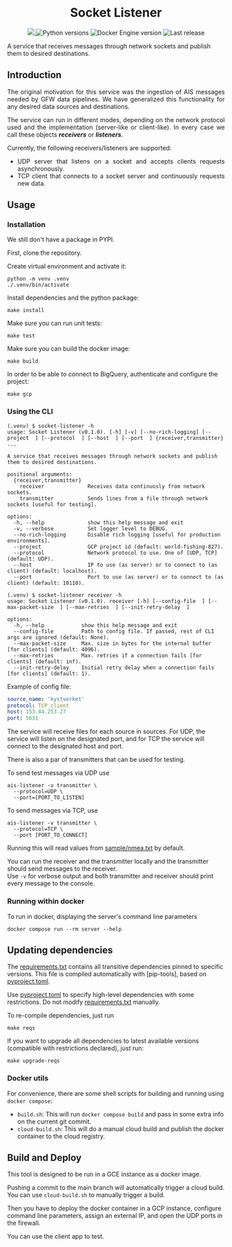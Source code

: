 <h1 align="center" style="border-bottom: none;"> Socket Listener </h1>

<p align="center">
  <a href="https://codecov.io/gh/GlobalFishingWatch/ais-listener" > 
    <img src="https://codecov.io/gh/GlobalFishingWatch/ais-listener/branch/dev/graph/badge.svg?token=VrsRdRuei9"/> 
  </a>
  <a>
    <img alt="Python versions" src="https://img.shields.io/badge/python-3.9%20%7C%203.10%20%7C%203.11%20%7C%203.12-blue">
  </a>
  <a>
    <img alt="Docker Engine version" src="https://img.shields.io/badge/DockerEngine-v27-yellow">
  </a>
  <a>
    <img alt="Last release" src="https://img.shields.io/github/v/release/GlobalFishingWatch/ais-listener">
  </a>
</p>

A service that receives messages through network sockets and publish them to desired destinations.

[requirements.txt]: requirements.txt
[pyproject.toml]: pyproject.toml
[sample/sources.yaml]: sample/sources.yaml
[sample/nmea.txt]: sample/nmea.txt

## Introduction

<div align="justify">

The original motivation for this service
was the ingestion of AIS messages needed by GFW data pipelines.
We have generalized this functionality for any desired data sources and destinations.

The service can run in different modes,
depending on the network protocol used
and the implementation (server-like or client-like).
In every case we call these objects **_receivers_** or **_listeners_**.

Currently, the following receivers/listeners are supported:
- UDP server that listens on a socket and accepts clients requests asynchronously.
- TCP client that connects to a socket server and continuously requests new data.

</div>

## Usage

### Installation

We still don't have a package in PYPI.

First, clone the repository.

Create virtual environment and activate it:
```shell
python -m venv .venv
./.venv/bin/activate
```
Install dependencies and the python package:
```shell
make install
```
Make sure you can run unit tests:
```shell
make test
```
Make sure you can build the docker image:
```shell
make build
```
In order to be able to connect to BigQuery, authenticate and configure the project:
```shell
make gcp
```

### Using the CLI

```shell
(.venv) $ socket-listener -h
usage: Socket Listener (v0.1.0). [-h] [-v] [--no-rich-logging] [--project  ] [--protocol  ] [--host  ] [--port  ] {receiver,transmitter} ...

A service that receives messages through network sockets and publish them to desired destinations.

positional arguments:
  {receiver,transmitter}
    receiver              Receives data continuosly from network sockets.
    transmitter           Sends lines from a file through network sockets [useful for testing].

options:
  -h, --help              show this help message and exit
  -v, --verbose           Set logger level to DEBUG.
  --no-rich-logging       Disable rich logging [useful for production environments].
  --project               GCP project id (default: world-fishing-827).
  --protocol              Network protocol to use. One of [UDP, TCP] (default: UDP).
  --host                  IP to use (as server) or to connect to (as client) (default: localhost).
  --port                  Port to use (as server) or to connect to (as client) (default: 10110).
```

```shell
(.venv) $ socket-listener receiver -h
usage: Socket Listener (v0.1.0). receiver [-h] [--config-file  ] [--max-packet-size  ] [--max-retries  ] [--init-retry-delay  ]

options:
  -h, --help            show this help message and exit
  --config-file         Path to config file. If passed, rest of CLI args are ignored (default: None).
  --max-packet-size     Max. size in bytes for the internal buffer [for clients] (default: 4096).
  --max-retries         Max. retries if a connection fails [for clients] (default: inf).
  --init-retry-delay    Initial retry delay when a connection fails [for clients] (default: 1).
```

Example of config file:
```yaml
source_name: 'kystverket'
protocol: TCP_client
host: 153.44.253.27
port: 5631
```

The service will receive files for each source in sources.
For UDP, the service will listen on the designated port,
and for TCP the service will connect to the designated host and port.

There is also a par of transmitters that can be used for testing.  

To send test messages via UDP use
```shell
ais-listener -v transmitter \
  --protocol=UDP \
  --port=[PORT_TO_LISTEN] 
```

To send messages via TCP, use
```shell
ais-listener -v transmitter \
  --protocol=TCP \
  --port [PORT_TO_CONNECT]
```

Running this will read values from [sample/nmea.txt] by default.

You can run the receiver and the transmitter locally and the transmitter should send messages to the receiver.   
Use `-v` for verbose output and both transmitter and receiver should print every message to the console.


### Running within docker

To run in docker, displaying the server's command line parameters 
```shell
docker compose run --rm server --help
```

## Updating dependencies

The [requirements.txt] contains all transitive dependencies pinned to specific versions.
This file is compiled automatically with [pip-tools], based on [pyproject.toml].

Use [pyproject.toml] to specify high-level dependencies with some restrictions.
Do not modify [requirements.txt] manually.

To re-compile dependencies, just run
```shell
make reqs
```

If you want to upgrade all dependencies to latest available versions
(compatible with restrictions declared), just run:
```shell
make upgrade-reqs
```

### Docker utils

For convenience, there are some shell scripts for building and running using `docker compose`:
+ `build.sh`: This will run `docker compose build` and pass in some extra info on the current git commit.
+ `cloud-build.sh`: This will do a manual cloud build and publish the docker container to the cloud registry.

## Build and Deploy

This tool is designed to be run in a GCE instance as a docker image.   

Pushing a commit to the main branch will automatically trigger a cloud build. 
You can use `cloud-build.sh` to manually trigger a build. 

Then you have to deploy the docker container in a GCP instance,
configure command line parameters,
assign an external IP, 
and open the UDP ports in the firewall.  

You can use the client app to test.